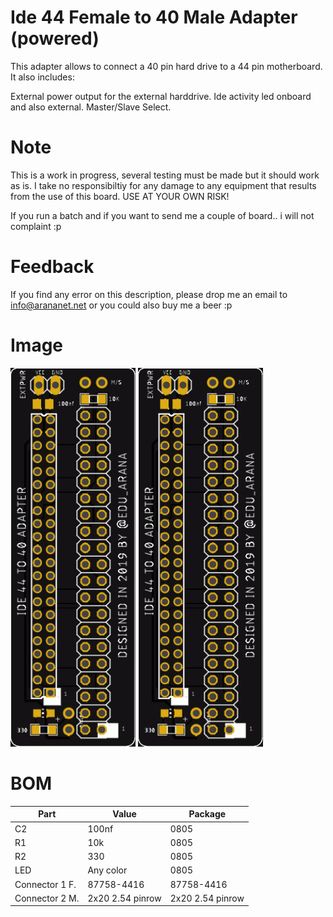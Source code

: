 # Ide 44 Female to 40 Male Adapter (powered)

This adapter allows to connect a 40 pin hard drive to a 44 pin motherboard. It also includes:

External power output for the external harddrive.
Ide activity led onboard and also external.
Master/Slave Select.

# Note

This is a work in progress, several testing must be made but it should work as is. I take no responsibiltiy for any damage to any equipment that results from the use of this board. USE AT YOUR OWN RISK!

If you run a batch and if you want to send me a couple of board.. i will not complaint :p

# Feedback

If you find any error on this description, please drop me an email to info@arananet.net or you could also buy me a beer :p

# Image

<img src="https://github.com/arananet/Ide44to40-adapter/blob/master/imgs/img1.png?raw=true" width="200">
<img src="https://github.com/arananet/Ide44to40-adapter/blob/master/imgs/img1.png?raw=true" width="200">

# BOM

| Part            | Value                   | Package                        |
| --------------- | ----------------------- | ------------------------------ |      
|  C2             | 100nf                   | 0805                           |
|  R1             | 10k                     | 0805                           |
|  R2             | 330                     | 0805                           |
|  LED            | Any color               | 0805                           |
|  Connector 1 F. | 87758-4416              | 87758-4416                     |
|  Connector 2 M. | 2x20 2.54 pinrow        | 2x20 2.54 pinrow               |
